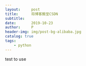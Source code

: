 ```yaml
---
layout:     post
title:      将博客搬至CSDN
subtitle:   
date:       2019-10-23
author:     P
header-img: img/post-bg-alibaba.jpg
catalog: true
tags:
    - python
---
```

test to use
